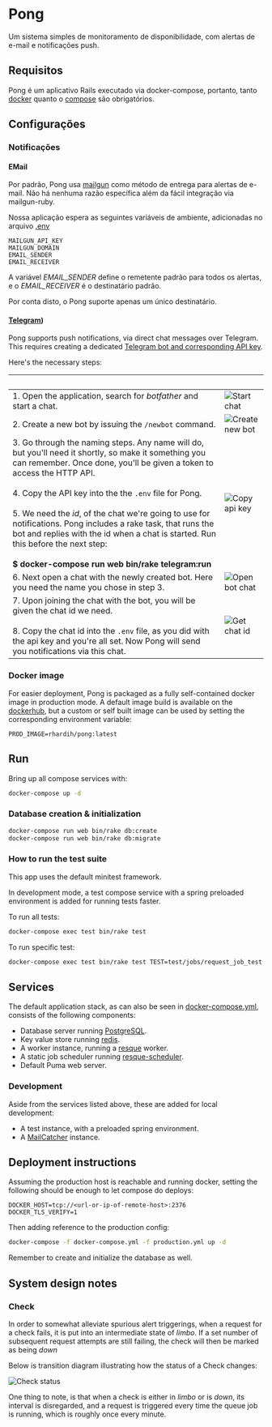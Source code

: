 # Pong

Um sistema simples de monitoramento de disponibilidade, com alertas de e-mail e notificações push.

## Requisitos

Pong é um aplicativo Rails executado via docker-compose, portanto, tanto [docker](https://www.docker.com/get-started) quanto o [compose](https://docs.docker.com/compose/install/) são obrigatórios.

## Configurações

### Notificações

#### EMail

Por padrão, Pong usa [mailgun](https://www.mailgun.com/) como método de entrega para
alertas de e-mail. Não há nenhuma razão específica além da fácil integração via
mailgun-ruby.

Nossa aplicação espera as seguintes variáveis de ambiente, adicionadas no
arquivo [.env](https://github.com/whillavila/pong/blob/master/.env)

```
MAILGUN_API_KEY
MAILGUN_DOMAIN
EMAIL_SENDER
EMAIL_RECEIVER
```

A variável *EMAIL_SENDER* define o remetente padrão para todos os alertas, e o *EMAIL_RECEIVER* é o destinatário padrão.

Por conta disto, o Pong suporte apenas um único destinatário.

#### [Telegram](telegram.org))

Pong supports push notifications, via direct chat messages over Telegram. This
requires creating a dedicated [Telegram bot and corresponding API key](https://core.telegram.org/#bot-api).

Here's the necessary steps:

|&nbsp;|&nbsp;|
|:--|---|
|1. Open the application, search for *botfather* and start a chat. | ![Start chat](https://media.githubusercontent.com/media/rhardih/pong/master/screenshots/telegram0.png)|
|2. Create a new bot by issuing the `/newbot` command. | ![Create new bot](https://media.githubusercontent.com/media/rhardih/pong/master/screenshots/telegram1.png) |
|3. Go through the naming steps. Any name will do, but you'll need it shortly, so make it something you can remember. Once done, you'll be given a token to access the HTTP API.<br><br>4. Copy the API key into the the `.env` file for Pong.<br><br>5. We need the *id*, of the chat we're going to use for notifications. Pong includes a rake task, that runs the bot and replies with the id when a chat is started. Run this before the next step:<br><br>**$ docker-compose run web bin/rake telegram:run** | ![Copy api key](https://media.githubusercontent.com/media/rhardih/pong/master/screenshots/telegram2.png)|
|6. Next open a chat with the newly created bot. Here you need the name you chose in step 3. | ![Open bot chat](https://media.githubusercontent.com/media/rhardih/pong/master/screenshots/telegram3.png)|
|7. Upon joining the chat with the bot, you will be given the chat id we need.<br><br>8. Copy the chat id into the `.env` file, as you did with the api key and you're all set. Now Pong will send you notifications via this chat. | ![Get chat id](https://media.githubusercontent.com/media/rhardih/pong/master/screenshots/telegram4.png)|

### Docker image

For easier deployment, Pong is packaged as a fully self-contained docker image
in production mode. A default image build is available on the
[dockerhub](https://hub.docker.com/r/rhardih/pong), but a custom or self built
image can be used by setting the corresponding environment variable:

```
PROD_IMAGE=rhardih/pong:latest
```

## Run

Bring up all compose services with:

```bash
docker-compose up -d
```

### Database creation & initialization

```bash
docker-compose run web bin/rake db:create
docker-compose run web bin/rake db:migrate
```

### How to run the test suite

This app uses the default minitest framework.

In development mode, a test compose service with a spring preloaded environment
is added for running tests faster.

To run all tests:

```bash
docker-compose exec test bin/rake test
```

To run specific test:

```bash
docker-compose exec test bin/rake test TEST=test/jobs/request_job_test.rb
```

## Services

The default application stack, as can also be seen in
[docker-compose.yml](https://github.com/rhardih/pong/blob/master/docker-compose.yml),
consists of the following components:

* Database server running [PostgreSQL](https://www.postgresql.org/).
* Key value store running [redis](https://redis.io/).
* A worker instance, running a [resque](https://github.com/resque/resque) worker.
* A static job scheduler running
  [resque-scheduler](https://github.com/resque/resque-scheduler).
* Default Puma web server.

### Development

Aside from the services listed above, these are added for local development:

* A test instance, with a preloaded spring environment.
* A [MailCatcher](https://mailcatcher.me/) instance.

## Deployment instructions

Assuming the production host is reachable and running docker, setting the
following should be enough to let compose do deploys:

```
DOCKER_HOST=tcp://<url-or-ip-of-remote-host>:2376
DOCKER_TLS_VERIFY=1
```

Then adding reference to the production config:

```bash
docker-compose -f docker-compose.yml -f production.yml up -d
```

Remember to create and initialize the database as well.

## System design notes

### Check

In order to somewhat alleviate spurious alert triggerings, when a request for a
check fails, it is put into an intermediate state of *limbo*. If a set number of
subsequent request attempts are still failing, the check will then be marked as
being *down*

Below is transition diagram illustrating how the status of a Check changes:


![Check status](https://media.githubusercontent.com/media/rhardih/pong/master/diagrams/check-status-transition.png)

One thing to note, is that when a check is either in *limbo* or is *down*, its
interval is disregarded, and a request is triggered every time the queue job is
running, which is roughly once every minute.
